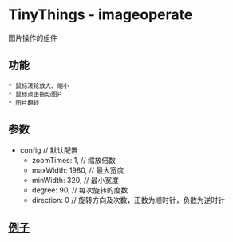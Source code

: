 # TinyThings - imageoperate
图片操作的组件

## 功能
    * 鼠标滚轮放大、缩小
    * 鼠标点击拖动图片
    * 图片翻转
    
## 参数
* config                // 默认配置
    * zoomTimes: 1,     // 缩放倍数
    * maxWidth: 1980,   // 最大宽度
    * minWidth: 320,    // 最小宽度
    * degree: 90,       // 每次旋转的度数
    * direction: 0      // 旋转方向及次数，正数为顺时针，负数为逆时针

## [例子](index.html)